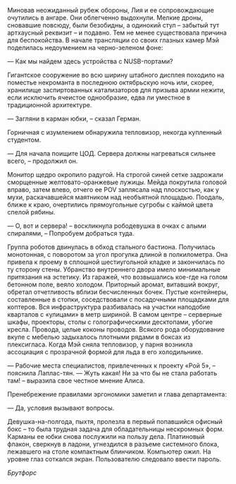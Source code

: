Миновав неожиданный рубеж обороны, Лия и ее сопровождающие очутились в ангаре. Они облегченно выдохнули. Мелкие дроны, сновавшие повсюду, были безобидны, а одинокий стул – забытый тут артхаусный реквизит – и подавно. Тем не менее существовала причина для беспокойства. В начале трансляции со своих глазных камер Мэй поделилась недоумением на черно-зеленом фоне:

— Как мы найдем здесь устройства с NUSB-портами? 

Гигантское сооружение во всю ширину штабного дисплея походило на поместье некроманта в последнюю октябрьскую ночь или, скорее, хранилище заспиртованных катализаторов для призыва армии нежити, если исключить ячеистое однообразие, едва ли уместное в традиционной архитектуре.

— Загляни в карман юбки, – сказал Герман.

Горничная с изумлением обнаружила тепловизор, некогда купленный студентом.  

— Для начала поищите ЦОД. Сервера должны нагреваться сильнее всего, – продолжил он.

Монитор щедро окропило радугой. На строгой синей сетке задрожали сморщенные желтовато-оранжевые лужицы. Мейда покрутила головой вправо, затем влево, отчего ее POV заплясала над плоскостью, как у мухи, раскачавшейся маятником над необъятной площадью. Поодаль, ближе к краю, очертились прямоугольные сугробы с каймой цвета спелой рябины.

— О, вот и сервера! – воскликнула рободевушка в очках с алыми спиралями, – Попробуем добраться туда.

Группа роботов двинулась в обход стального бастиона. Получилась монотонная, с поворотом за угол прогулка длиной в полкилометра. Она привела к проему в сплошной шестиугольной кладке и закончилась по ту сторону стены. Убранство внутреннего двора имело минимальные притязания на эстетику. Из гаражей, что возвышались кое-где на голом бетонном поле, веяло холодом. Приторный аромат, витавший вокруг, обретал отчетливость вблизи бесчисленных бочек. Пустые контейнеры, составленные в стопки, соседствовали с посадочными площадками для коптеров. Вся инфраструктура разбивалась на участки наподобие кварталов с «улицами» в метр шириной. В самом центре – серверные шкафы, проекторы, столы с голографическими десктопами, убогие кресла. Провода, целые коконы проводов. Всякого рода оборудование вкупе с мебелью задыхалось плотными рядами в боксах из плексигласа. Когда Мэй сняла тепловизор, у парня возникла ассоциация с прозрачной формой для льда в его холодильнике.

— Рабочие места специалистов, привлеченных к проекту «Рой 5», – пояснила Лаплас-тян.
— Жуть какая! Ни за что бы не стала работать там! – выразила свое честное мнение Алиса.

Пренебрежение правилами эргономики заметил и глава департамента:

— Да, условия вызывают вопросы.

Девушка-на-полгода, пыхтя, пролезла в первый попавшийся офисный бокс – то была трудная задача для обладательницы нескромных форм. Карманы ее юбки снова послужили на пользу дела. Платиновый флакон, сверкнув в ладони, угнездился в разъеме системного блока, лежавшего на столе компактным блинчиком. Компьютер ожил. На уровне глаз соткался экран. Пользователю следовало ввести пароль.

*Брутфорс*